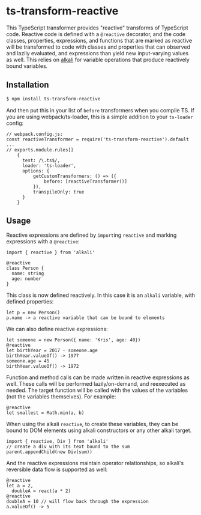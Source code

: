 # ts-transform-reactive
This TypeScript transformer provides "reactive" transforms of TypeScript code. Reactive code is defined with a `@reactive` decorator, and the code classes, properties, expressions, and functions that are marked as reactive will be transformed to code with classes and properties that can observed and lazily evaluated, and expressions than yield new input-varying values as well. This relies on [alkali](https://github.com/kriszyp/alkali) for variable operations that produce reactively bound variables.

## Installation

```sh
$ npm install ts-transform-reactive
```
And then put this in your list of `before` transformers when you compile TS. If you are using webpack/ts-loader, this is a simple addition to your `ts-loader` config:
```
// webpack.config.js:
const reactiveTransformer = require('ts-transform-reactive').default
...
// exports.module.rules[]
    {
      test: /\.ts$/,
      loader: 'ts-loader',
      options: {
          getCustomTransformers: () => ({
              before: [reactiveTransformer()]
          }),
          transpileOnly: true
      }
    }
```

## Usage

Reactive expressions are defined by `import`ing `reactive` and marking expressions with a `@reactive`:
```
import { reactive } from 'alkali'

@reactive
class Person {
  name: string
  age: number
}
```
This class is now defined reactively. In this case it is an `alkali` variable, with defined properties:
```
let p = new Person()
p.name -> a reactive variable that can be bound to elements
```

We can also define reactive expressions:
```
let someone = new Person({ name: 'Kris', age: 40})
@reactive
let birthYear = 2017 - someone.age
birthYear.valueOf() -> 1977
someone.age = 45
birthYear.valueOf() -> 1972
```
Function and method calls can be made written in reactive expressions as well. These calls will be performed lazily/on-demand, and reexecuted as needed. The target function will be called with the values of the variables (not the variables themselves). For example:
```
@reactive
let smallest = Math.min(a, b)
```

When using the alkali `reactive`, to create these variables, they can be bound to DOM elements using alkali constructors or any other alkali target.
```
import { reactive, Div } from 'alkali'
// create a div with its text bound to the sum
parent.appendChild(new Div(sum))
```
And the reactive expressions maintain operator relationships, so alkali's reversible data flow is supported as well:
```
@reactive
let a = 2,
  doubleA = react(a * 2)
@reactive
doubleA = 10 // will flow back through the expression
a.valueOf() -> 5
```
